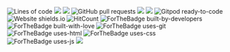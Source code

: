 
![Lines of code](https://img.shields.io/tokei/lines/github/davids-tips/davids-tips.github.io) 
![](https://img.shields.io/github/last-commit/davids-tips/davids-tips.github.io)
![](https://img.shields.io/github/repo-size/davids-tips/davids-tips.github.io)
![GitHub pull requests](https://img.shields.io/github/issues-pr/davids-tips/davids-tips.github.io) 
![](https://img.shields.io/github/issues-raw/davids-tips/Davids-tips.github.io)
![](https://img.shields.io/github/issues-pr-closed/davids-tips/davids-tips.github.io)
![Gitpod ready-to-code](https://img.shields.io/badge/Gitpod-ready--to--code-blue?logo=gitpod)
![Website shields.io](https://img.shields.io/website-up-down-green-red/http/shields.io.svg)
![HitCount](http://hits.dwyl.com/davids-tips/davids-tips.github.io.svg)
![ForTheBadge built-by-developers](http://ForTheBadge.com/images/badges/built-by-developers.svg)
![ForTheBadge built-with-love](http://ForTheBadge.com/images/badges/built-with-love.svg)
![ForTheBadge uses-git](http://ForTheBadge.com/images/badges/uses-git.svg)
![ForTheBadge uses-html](http://ForTheBadge.com/images/badges/uses-html.svg)
![ForTheBadge uses-css](http://ForTheBadge.com/images/badges/uses-css.svg)
![ForTheBadge uses-js](http://ForTheBadge.com/images/badges/uses-js.svg)
![](https://davids-tips.github.io/images/pro1.gif)
